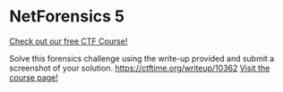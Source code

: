# NetForensics 5

[Check out our free CTF Course!](https://academy.hoppersroppers.org/mod/page/view.php?id=603) 

Solve this forensics challenge using the write-up provided and submit a screenshot of your solution. <https://ctftime.org/writeup/10362> 
[Visit the course page!](https://academy.hoppersroppers.org/mod/assign/view.php?id=603) 
